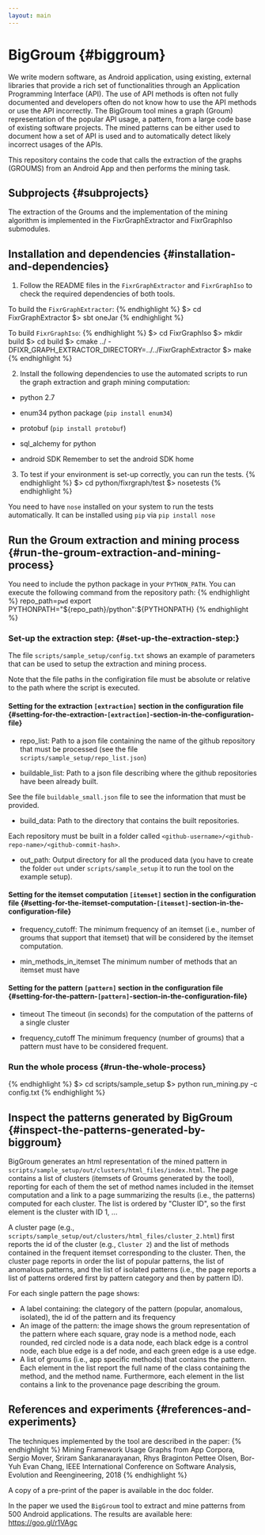 ```yaml
---
layout: main
---
```

# BigGroum {#biggroum}

We write modern software, as Android application, using existing, external libraries that provide a rich set of functionalities through an Application Programming Interface (API). The use of API methods is often not fully documented and developers often do not know how to use the API methods or use the API incorrectly.
The BigGroum tool mines a graph (Groum) representation of the popular API usage, a pattern, from a large code base of existing software projects. The mined patterns can be either used to document how a set of API is used and to automatically detect likely incorrect usages of the APIs.


This repository contains the code that calls the extraction of the graphs (GROUMS) from an Android App and then performs the mining task.


## Subprojects {#subprojects}

The extraction of the Groums and the implementation of the mining
algorithm is implemented in the FixrGraphExtractor and FixrGraphIso
submodules.


## Installation and dependencies {#installation-and-dependencies}

1. Follow the README files in the `FixrGraphExtractor` and `FixrGraphIso` to check the required dependencies of both tools.


To build the `FixrGraphExtractor`:
{% endhighlight %}
$> cd FixrGraphExtractor
$> sbt oneJar
{% endhighlight %}

To build `FixrGraphIso`:
{% endhighlight %}
$> cd FixrGraphIso
$> mkdir build
$> cd build
$> cmake ../ -DFIXR_GRAPH_EXTRACTOR_DIRECTORY=../../FixrGraphExtractor
$> make
{% endhighlight %}


2. Install the following dependencies to use the automated scripts to run the graph extraction and graph mining computation:
- python 2.7
- enum34 python package (`pip install enum34`)
- protobuf (`pip install protobuf`)
- sql_alchemy for python


- android SDK
Remember to set the android SDK home

3. To test if your environment is set-up correctly, you can run the tests.
{% endhighlight %}
$> cd python/fixrgraph/test
$> nosetests
{% endhighlight %}

You need to have `nose` installed on your system to run the tests automatically. It can be installed using `pip` via `pip install nose`




## Run the Groum extraction and mining process {#run-the-groum-extraction-and-mining-process}

You need to include the python package in your `PYTHON_PATH`.
You can execute the following command from the repository path:
{% endhighlight %}
repo_path=`pwd`
export PYTHONPATH="${repo_path}/python":${PYTHONPATH}
{% endhighlight %}



### Set-up the extraction step: {#set-up-the-extraction-step:}

The file `scripts/sample_setup/config.txt` shows an example of parameters that can be used to setup the extraction and mining process.

Note that the file paths in the configiration file must be absolute or relative to the path where the script is executed.

#### Setting for the extraction `[extraction]` section in the configuration file {#setting-for-the-extraction-`[extraction]`-section-in-the-configuration-file}

- repo_list:
Path to a json file containing the name of the github repository that must be processed (see the file `scripts/sample_setup/repo_list.json`)

- buildable_list:
Path to a json file describing where the github repositories have been already built.

See the file `buildable_small.json` file to see the information that must be provided.

- build_data:
Path to the directory that contains the built repositories.

Each repository must be built in a folder called `<github-username>/<github-repo-name>/<github-commit-hash>`.

- out_path:
Output directory for all the produced data (you have to create the folder `out` under `scripts/sample_setup` it to run the tool on the example setup).


#### Setting for the itemset computation `[itemset]` section in the configuration file {#setting-for-the-itemset-computation-`[itemset]`-section-in-the-configuration-file}

- frequency_cutoff:
The minimum frequency of an itemset (i.e., number of groums that support that itemset) that will be considered by the itemset computation.

- min_methods_in_itemset
The minimum number of methods that an itemset must have


#### Setting for the pattern `[pattern]` section in the configuration file {#setting-for-the-pattern-`[pattern]`-section-in-the-configuration-file}

- timeout
The timeout (in seconds) for the computation of the patterns of a single cluster

- frequency_cutoff
The minimum frequency (number of groums) that a pattern must have to be considered frequent.


### Run the whole process {#run-the-whole-process}
{% endhighlight %}
$> cd scripts/sample_setup
$> python run_mining.py -c config.txt
{% endhighlight %}


## Inspect the patterns generated by BigGroum {#inspect-the-patterns-generated-by-biggroum}
BigGroum generates an html representation of the mined pattern in `scripts/sample_setup/out/clusters/html_files/index.html`.
The page contains a list of clusters (itemsets of Groums generated by the tool), reporting for each of them the set of method names included in the itemset computation and a link to a page summarizing the results (i.e., the patterns) computed for each cluster.
The list is ordered by "Cluster ID", so the first element is the cluster with ID 1, ...

A cluster page (e.g., `scripts/sample_setup/out/clusters/html_files/cluster_2.html`) first reports the id of the cluster (e.g., `Cluster 2`) and the list of methods contained in the frequent itemset corresponding to the cluster.
Then, the cluster page reports in order the list of popular patterns, the list of anomalous patterns, and the list of isolated patterns (i.e., the page reports a list of patterns ordered first by pattern category and then by pattern ID).

For each single pattern the page shows:
- A label containing: the clategory of the pattern (popular, anomalous, isolated), the id of the pattern and its frequency
- An image of the pattern:
the image shows the groum representation of the pattern where each square, gray node is a method node, each rounded, red circled node is a data node, each black edge is a control node, each blue edge is a def node, and each green edge is a use edge.
- A list of groums (i.e., app specific methods) that contains the pattern. Each element in the list report the full name of the class containing the method, and the method name. Furthermore, each element in the list contains a link to the provenance page describing the groum.



## References and experiments {#references-and-experiments}

The techniques implemented by the tool are described in the paper:
{% endhighlight %}
Mining Framework Usage Graphs from App Corpora,
Sergio Mover, Sriram Sankaranarayanan, Rhys Braginton Pettee Olsen, Bor-Yuh Evan Chang,
IEEE International Conference on Software Analysis, Evolution and Reengineering, 2018
{% endhighlight %}

A copy of a pre-print of the paper is available in the doc folder.

In the paper we used the `BigGroum` tool to extract and mine patterns from 500 Android applications. The results are available here: https://goo.gl/r1VAgc


